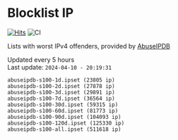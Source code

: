 # Blocklist IP

[![Hits](https://hits.seeyoufarm.com/api/count/incr/badge.svg?url=https%3A%2F%2Fgithub.com%2Fborestad%2Fblocklist-ip%2F&count_bg=%2379C83D&title_bg=%23555555&icon=&icon_color=%23E7E7E7&title=hits&edge_flat=false)](https://hits.seeyoufarm.com)  ![CI](https://img.shields.io/github/workflow/status/borestad/blocklist-ip/CI?style=flat-square)

Lists with worst IPv4 offenders, provided by [AbuseIPDB](https://www.abuseipdb.com/)

<!-- FOOTER-PLACEHOLDER -->
Updated every 5 hours<br>
Last update: `2024-04-10 - 20:19:31`
```
abuseipdb-s100-1d.ipset (23805 ip)
abuseipdb-s100-2d.ipset (27878 ip)
abuseipdb-s100-3d.ipset (29891 ip)
abuseipdb-s100-7d.ipset (36564 ip)
abuseipdb-s100-30d.ipset (59315 ip)
abuseipdb-s100-60d.ipset (81773 ip)
abuseipdb-s100-90d.ipset (104093 ip)
abuseipdb-s100-120d.ipset (125330 ip)
abuseipdb-s100-all.ipset (511618 ip)
```
